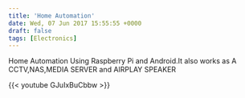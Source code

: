 ```yaml
---
title: 'Home Automation'
date: Wed, 07 Jun 2017 15:55:55 +0000
draft: false
tags: [Electronics]
---
```


Home Automation Using Raspberry Pi and Android.It also works as A CCTV,NAS,MEDIA SERVER and AIRPLAY SPEAKER


{{< youtube GJuIxBuCbbw >}}
